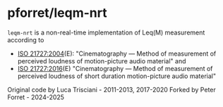 # pforret/leqm-nrt

`leqm-nrt` is a non-real-time implementation of Leq(M) measurement according to

* [ISO 21727:2004](leqm/iso_2004.md)(E): "Cinematography — Method of measurement of perceived loudness of motion-picture audio material" and
* [ISO 21727:2016](leqm/iso_2016.md)(E) "Cinematography — Method of measurement of perceived loudness of short duration motion-picture audio material"

Original code by Luca Trisciani - 2011-2013, 2017-2020
Forked by Peter Forret - 2024-2025


